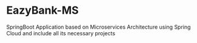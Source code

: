 # EazyBank-MS
SpringBoot Application based on Microservices Architecture using Spring Cloud and include all its necessary projects
